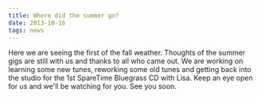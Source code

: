 ```yaml
---
title: Where did the summer go?
date: 2013-10-16
tags: news
---
```


Here we are seeing the first of the fall weather. Thoughts of the summer gigs are still with us and thanks to all who came out. We are working on learning some new tunes, reworking some old tunes and getting back into the studio for the 1st SpareTime Bluegrass CD with Lisa. Keep an eye open for us and we'll be watching for you. See you soon.
